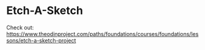 # Etch-A-Sketch
Check out: https://www.theodinproject.com/paths/foundations/courses/foundations/lessons/etch-a-sketch-project
